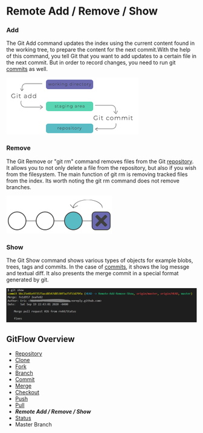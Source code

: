 # Remote Add / Remove / Show

### Add
The Git Add command updates the index using the current content found in the working tree, to prepare the content for the next commit.With the help of this command, you tell Git that you want to add updates to a certain file in the next commit. But in order to record changes, you need to run git [commits](./Commits.md) as well.

![GitAdd](Assets/GitAdd.png)

### Remove
The Git Remove or "git rm" command removes files from the Git [repository](./Repository.md). It allows you to not only delete a file from the repository, but also if you wish from the filesystem. The main function of git rm is removing tracked files from the index. Its worth noting the git rm command does not remove branches. 

![GitRemove](Assets/GitRemove.png)

### Show
The Git Show command shows various types of objects for example blobs, trees, tags and commits. In the case of [commits](./Commits.md), it shows the log messge and textual diff. It also presents the merge commit in a special format generated by git.

![GitShow](Assets/GitShow.PNG)

## GitFlow Overview
* [Repository](./Repository.md)
* [Clone](./Clones.md)
* [Fork](./Forks.md)
* [Branch](./Branches.md)
* [Commit](./Commits.md)
* [Merge](./Merges.md)
* [Checkout](./Checkout.md)
* [Push](./Push.md)
* [Pull](./Pull.md) 
* _**Remote Add / Remove / Show**_
* [Status](./Status.md)
* Master Branch
